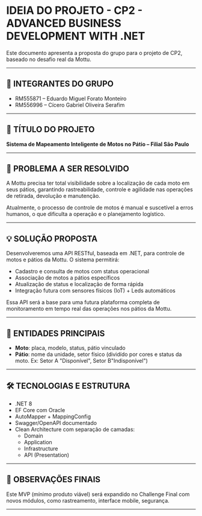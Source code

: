 # IDEIA DO PROJETO - CP2 - ADVANCED BUSINESS DEVELOPMENT WITH .NET

Este documento apresenta a proposta do grupo para o projeto de CP2, baseado no desafio real da Mottu.

---

## 👥 INTEGRANTES DO GRUPO
- RM555871 – Eduardo Miguel Forato Monteiro  
- RM556996 – Cícero Gabriel Oliveira Serafim

---

## 📘 TÍTULO DO PROJETO
**Sistema de Mapeamento Inteligente de Motos no Pátio – Filial São Paulo**

---

## 🎯 PROBLEMA A SER RESOLVIDO

A Mottu precisa ter total visibilidade sobre a localização de cada moto em seus pátios, garantindo rastreabilidade, controle e agilidade nas operações de retirada, devolução e manutenção.

Atualmente, o processo de controle de motos é manual e suscetível a erros humanos, o que dificulta a operação e o planejamento logístico.

---

## 💡 SOLUÇÃO PROPOSTA

Desenvolveremos uma API RESTful, baseada em .NET, para controle de motos e pátios da Mottu. O sistema permitirá:

- Cadastro e consulta de motos com status operacional
- Associação de motos a pátios específicos
- Atualização de status e localização de forma rápida
- Integração futura com sensores físicos (IoT) + Leds automáticos

Essa API será a base para uma futura plataforma completa de monitoramento em tempo real das operações nos pátios da Mottu.

---

## 📐 ENTIDADES PRINCIPAIS

- **Moto**: placa, modelo, status, pátio vinculado  
- **Pátio**: nome da unidade, setor físico (dividído por cores e status da moto. Ex: Setor A "Disponível", Setor B"Indisponível")

---

## 🛠 TECNOLOGIAS E ESTRUTURA

- .NET 8  
- EF Core com Oracle  
- AutoMapper + MappingConfig  
- Swagger/OpenAPI documentado  
- Clean Architecture com separação de camadas:
  - Domain
  - Application
  - Infrastructure
  - API (Presentation)

---

## 📌 OBSERVAÇÕES FINAIS

Este MVP (mínimo produto viável) será expandido no Challenge Final com novos módulos, como rastreamento, interface mobile, segurança.

---
